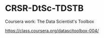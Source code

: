 CRSR-DtSc-TDSTB
===============

Coursera work: The Data Scientist's Toolbox

https://class.coursera.org/datascitoolbox-004/

